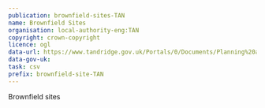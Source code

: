```yaml
---
publication: brownfield-sites-TAN
name: Brownfield Sites
organisation: local-authority-eng:TAN
copyright: crown-copyright
licence: ogl
data-url: https://www.tandridge.gov.uk/Portals/0/Documents/Planning%20and%20building/Planning%20strategies%20and%20policies/Local%20plan/Local%20plan%202033/Tandridge-Brownfield-Register.csv
data-gov-uk: 
task: csv
prefix: brownfield-site-TAN
---
```


Brownfield sites

